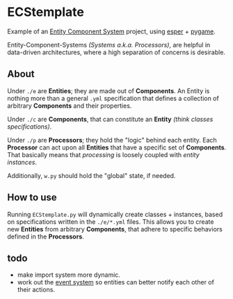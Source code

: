 ECStemplate
===========

Example of an [Entity Component System](https://en.wikipedia.org/wiki/Entity–component–system) project, using [esper](https://github.com/benmoran56/esper) + [pygame](https://github.com/pygame/pygame).

Entity-Component-Systems *(Systems a.k.a. Processors)*, are helpful in data-driven architectures, where a high separation of concerns is desirable.

About
-----
Under `./e` are **Entities**; they are made out of **Components**.
An Entity is nothing more than a general `.yml` specification that defines a collection of arbitrary **Components** and their properties.

Under `./c` are **Components**, that can constitute an **Entity** *(think classes specifications)*.

Under `./p` are **Processors**; they hold the "logic" behind each entity.
Each **Processor** can act upon all **Entities** that have a specific set of **Components**.
That basically means that *processing* is loosely coupled with *entity instances*.

Additionally, `w.py` should hold the "global" state, if needed.


How to use
----------

Running `ECStemplate.py` will dynamically create classes + instances, based on specifications written in the `./e/*.yml` files.
This allows you to create new **Entities** from arbitrary **Components**, that adhere to specific behaviors defined in the **Processors**.


todo
----
* make import system more dynamic.
* work out the [event system](https://stackoverflow.com/questions/1092531/event-system-in-python#16192256) so entities can better notify each other of their actions.
